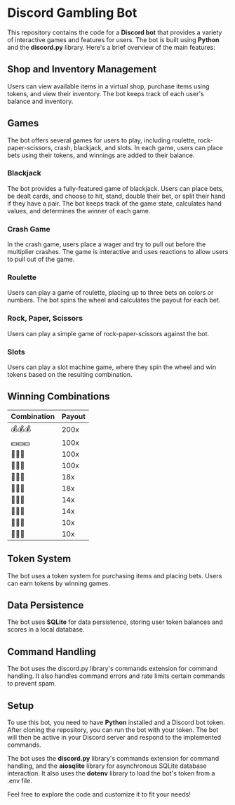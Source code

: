 # Discord Gambling Bot

This repository contains the code for a **Discord bot** that provides a variety of interactive games and features for users. The bot is built using **Python** and the **discord.py** library. Here's a brief overview of the main features:

## Shop and Inventory Management
Users can view available items in a virtual shop, purchase items using tokens, and view their inventory. The bot keeps track of each user's balance and inventory.

## Games
The bot offers several games for users to play, including roulette, rock-paper-scissors, crash, blackjack, and slots. In each game, users can place bets using their tokens, and winnings are added to their balance.

### Blackjack
The bot provides a fully-featured game of blackjack. Users can place bets, be dealt cards, and choose to hit, stand, double their bet, or split their hand if they have a pair. The bot keeps track of the game state, calculates hand values, and determines the winner of each game.

### Crash Game
In the crash game, users place a wager and try to pull out before the multiplier crashes. The game is interactive and uses reactions to allow users to pull out of the game.

### Roulette
Users can play a game of roulette, placing up to three bets on colors or numbers. The bot spins the wheel and calculates the payout for each bet.

### Rock, Paper, Scissors
Users can play a simple game of rock-paper-scissors against the bot.

### Slots
Users can play a slot machine game, where they spin the wheel and win tokens based on the resulting combination.

## Winning Combinations

Combination | Payout
------------|-------
💰💰💰      | 200x  
💵💵💵     | 100x  
🍉🍉🍉     | 100x  
🍉🍉💵     | 100x  
🔔🔔🔔      | 18x   
🔔🔔💵      | 18x   
🍑🍑🍑      | 14x   
🍑🍑💵     | 14x   
🍎🍎🍎      | 10x   
🍎🍎💵      | 10x   

## Token System
The bot uses a token system for purchasing items and placing bets. Users can earn tokens by winning games.

## Data Persistence
The bot uses **SQLite** for data persistence, storing user token balances and scores in a local database.

## Command Handling
The bot uses the discord.py library's commands extension for command handling. It also handles command errors and rate limits certain commands to prevent spam.

## Setup
To use this bot, you need to have **Python** installed and a Discord bot token. After cloning the repository, you can run the bot with your token. The bot will then be active in your Discord server and respond to the implemented commands.

The bot uses the **discord.py** library's commands extension for command handling, and the **aiosqlite** library for asynchronous SQLite database interaction. It also uses the **dotenv** library to load the bot's token from a .env file.

Feel free to explore the code and customize it to fit your needs!
